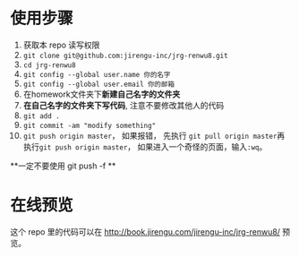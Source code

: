 # 使用步骤

1. 获取本 repo 读写权限
2. `git clone git@github.com:jirengu-inc/jrg-renwu8.git`
3. `cd jrg-renwu8`
4. `git config --global user.name 你的名字`
5. `git config --global user.email 你的邮箱`
6. 在homework文件夹下**新建自己名字的文件夹**
7. **在自己名字的文件夹下写代码**, 注意不要修改其他人的代码
8. `git add .`
9. `git commit -am "modify something"`
10. `git push origin master`，  如果报错， 先执行 `git pull origin master`再执行`git push origin master`， 如果进入一个奇怪的页面，输入`:wq`。

**一定不要使用 git push -f **


# 在线预览

这个 repo 里的代码可以在 http://book.jirengu.com/jirengu-inc/jrg-renwu8/
预览。

